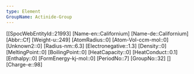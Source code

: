 ```yaml
---
type: Element
GroupName: Actinide-Group
---
```

[[SpocWebEntityId::21993]
[Name-en::Californium]
[Name-de::Californium]
[Abbr::Cf]
[Weight-u::249]
[AtomRadius::0]
[Atom-Vol-ccm-mol::0]
[Unknown2::0]
[Radius-nm::6.3]
[Electronegative::1.3]
[Density::0]
[MeltingPoint::0]
[BoilingPoint::0]
[HeatCapacity::0]
[HeatConduct::0.1]
[Enthalpy::0]
[FormEnergy-kj-mol::0]
[PeriodNo::7]
[GroupNo::32]
[]
[Charge-e::98]

